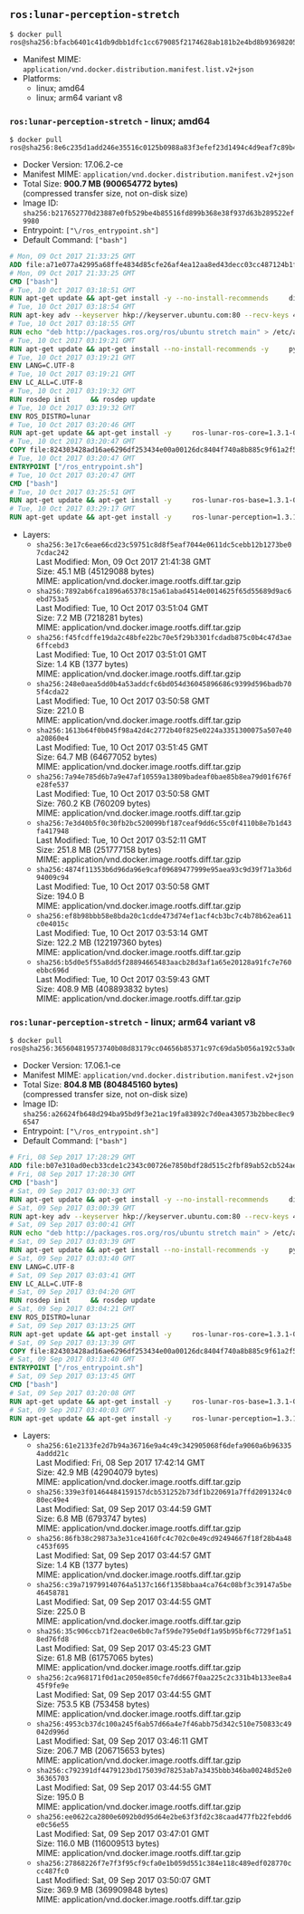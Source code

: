 ## `ros:lunar-perception-stretch`

```console
$ docker pull ros@sha256:bfacb6401c41db9dbb1dfc1cc679085f2174628ab181b2e4bd8b936982051aa0
```

-	Manifest MIME: `application/vnd.docker.distribution.manifest.list.v2+json`
-	Platforms:
	-	linux; amd64
	-	linux; arm64 variant v8

### `ros:lunar-perception-stretch` - linux; amd64

```console
$ docker pull ros@sha256:8e6c235d1add246e35516c0125b0988a83f3efef23d1494c4d9eaf7c89b42ccc
```

-	Docker Version: 17.06.2-ce
-	Manifest MIME: `application/vnd.docker.distribution.manifest.v2+json`
-	Total Size: **900.7 MB (900654772 bytes)**  
	(compressed transfer size, not on-disk size)
-	Image ID: `sha256:b217652770d23887e0fb529be4b85516fd899b368e38f937d63b289522ef9980`
-	Entrypoint: `["\/ros_entrypoint.sh"]`
-	Default Command: `["bash"]`

```dockerfile
# Mon, 09 Oct 2017 21:33:25 GMT
ADD file:a71e077a42995a68ffe4834d85cfe26af4ea12aa8ed43decc03cc487124b1f70 in / 
# Mon, 09 Oct 2017 21:33:25 GMT
CMD ["bash"]
# Tue, 10 Oct 2017 03:18:51 GMT
RUN apt-get update && apt-get install -y --no-install-recommends     dirmngr     gnupg2     && rm -rf /var/lib/apt/lists/*
# Tue, 10 Oct 2017 03:18:54 GMT
RUN apt-key adv --keyserver hkp://keyserver.ubuntu.com:80 --recv-keys 421C365BD9FF1F717815A3895523BAEEB01FA116
# Tue, 10 Oct 2017 03:18:55 GMT
RUN echo "deb http://packages.ros.org/ros/ubuntu stretch main" > /etc/apt/sources.list.d/ros-latest.list
# Tue, 10 Oct 2017 03:19:21 GMT
RUN apt-get update && apt-get install --no-install-recommends -y     python-rosdep     python-rosinstall     python-vcstools     && rm -rf /var/lib/apt/lists/*
# Tue, 10 Oct 2017 03:19:21 GMT
ENV LANG=C.UTF-8
# Tue, 10 Oct 2017 03:19:21 GMT
ENV LC_ALL=C.UTF-8
# Tue, 10 Oct 2017 03:19:32 GMT
RUN rosdep init     && rosdep update
# Tue, 10 Oct 2017 03:19:32 GMT
ENV ROS_DISTRO=lunar
# Tue, 10 Oct 2017 03:20:46 GMT
RUN apt-get update && apt-get install -y     ros-lunar-ros-core=1.3.1-0*     && rm -rf /var/lib/apt/lists/*
# Tue, 10 Oct 2017 03:20:47 GMT
COPY file:824303428ad16ae6296df253434e00a00126dc8404f740a8b885c9f61a2f5fcb in / 
# Tue, 10 Oct 2017 03:20:47 GMT
ENTRYPOINT ["/ros_entrypoint.sh"]
# Tue, 10 Oct 2017 03:20:47 GMT
CMD ["bash"]
# Tue, 10 Oct 2017 03:25:51 GMT
RUN apt-get update && apt-get install -y     ros-lunar-ros-base=1.3.1-0*     && rm -rf /var/lib/apt/lists/*
# Tue, 10 Oct 2017 03:29:17 GMT
RUN apt-get update && apt-get install -y     ros-lunar-perception=1.3.1-0*     && rm -rf /var/lib/apt/lists/*
```

-	Layers:
	-	`sha256:3e17c6eae66cd23c59751c8d8f5eaf7044e0611dc5cebb12b1273be07cdac242`  
		Last Modified: Mon, 09 Oct 2017 21:41:38 GMT  
		Size: 45.1 MB (45129088 bytes)  
		MIME: application/vnd.docker.image.rootfs.diff.tar.gzip
	-	`sha256:7892ab6fca1896a65378c15a61abad4514e0014625f65d55689d9ac6ebd753a5`  
		Last Modified: Tue, 10 Oct 2017 03:51:04 GMT  
		Size: 7.2 MB (7218281 bytes)  
		MIME: application/vnd.docker.image.rootfs.diff.tar.gzip
	-	`sha256:f45fcdffe19da2c48bfe22bc70e5f29b3301fcdadb875c0b4c47d3ae6ffcebd3`  
		Last Modified: Tue, 10 Oct 2017 03:51:01 GMT  
		Size: 1.4 KB (1377 bytes)  
		MIME: application/vnd.docker.image.rootfs.diff.tar.gzip
	-	`sha256:248e0aea5dd0b4a53addcfc6bd054d36045896686c9399d596badb705f4cda22`  
		Last Modified: Tue, 10 Oct 2017 03:50:58 GMT  
		Size: 221.0 B  
		MIME: application/vnd.docker.image.rootfs.diff.tar.gzip
	-	`sha256:1613b64f0b045f98a42d4c2772b40f825e0224a3351300075a507e40a20860e4`  
		Last Modified: Tue, 10 Oct 2017 03:51:45 GMT  
		Size: 64.7 MB (64677052 bytes)  
		MIME: application/vnd.docker.image.rootfs.diff.tar.gzip
	-	`sha256:7a94e785d6b7a9e47af10559a13809badeaf0bae85b8ea79d01f676fe28fe537`  
		Last Modified: Tue, 10 Oct 2017 03:50:58 GMT  
		Size: 760.2 KB (760209 bytes)  
		MIME: application/vnd.docker.image.rootfs.diff.tar.gzip
	-	`sha256:7e3d40b5f0c30fb2bc520099bf187ceaf9dd6c55c0f4110b8e7b1d43fa417948`  
		Last Modified: Tue, 10 Oct 2017 03:52:11 GMT  
		Size: 251.8 MB (251777158 bytes)  
		MIME: application/vnd.docker.image.rootfs.diff.tar.gzip
	-	`sha256:4874f11353b6d96da96e9caf09689477999e95aea93c9d39f71a3b6d94009c94`  
		Last Modified: Tue, 10 Oct 2017 03:50:58 GMT  
		Size: 194.0 B  
		MIME: application/vnd.docker.image.rootfs.diff.tar.gzip
	-	`sha256:ef8b98bbb58e8bda20c1cdde473d74ef1acf4cb3bc7c4b78b62ea611c0e4015c`  
		Last Modified: Tue, 10 Oct 2017 03:53:14 GMT  
		Size: 122.2 MB (122197360 bytes)  
		MIME: application/vnd.docker.image.rootfs.diff.tar.gzip
	-	`sha256:b5d0e5f55a8dd5f28894665483aacb28d3af1a65e20128a91fc7e760ebbc696d`  
		Last Modified: Tue, 10 Oct 2017 03:59:43 GMT  
		Size: 408.9 MB (408893832 bytes)  
		MIME: application/vnd.docker.image.rootfs.diff.tar.gzip

### `ros:lunar-perception-stretch` - linux; arm64 variant v8

```console
$ docker pull ros@sha256:365604819573740b08d83179cc04656b85371c97c69da5b056a192c53a0d81f2
```

-	Docker Version: 17.06.1-ce
-	Manifest MIME: `application/vnd.docker.distribution.manifest.v2+json`
-	Total Size: **804.8 MB (804845160 bytes)**  
	(compressed transfer size, not on-disk size)
-	Image ID: `sha256:a26624fb648d294ba95bd9f3e21ac19fa83892c7d0ea430573b2bbec8ec96547`
-	Entrypoint: `["\/ros_entrypoint.sh"]`
-	Default Command: `["bash"]`

```dockerfile
# Fri, 08 Sep 2017 17:28:29 GMT
ADD file:b07e310ad0ecb33cde1c2343c00726e7850bdf28d515c2fbf89ab52cb524aecd in / 
# Fri, 08 Sep 2017 17:28:30 GMT
CMD ["bash"]
# Sat, 09 Sep 2017 03:00:33 GMT
RUN apt-get update && apt-get install -y --no-install-recommends     dirmngr     gnupg2     && rm -rf /var/lib/apt/lists/*
# Sat, 09 Sep 2017 03:00:39 GMT
RUN apt-key adv --keyserver hkp://keyserver.ubuntu.com:80 --recv-keys 421C365BD9FF1F717815A3895523BAEEB01FA116
# Sat, 09 Sep 2017 03:00:41 GMT
RUN echo "deb http://packages.ros.org/ros/ubuntu stretch main" > /etc/apt/sources.list.d/ros-latest.list
# Sat, 09 Sep 2017 03:03:39 GMT
RUN apt-get update && apt-get install --no-install-recommends -y     python-rosdep     python-rosinstall     python-vcstools     && rm -rf /var/lib/apt/lists/*
# Sat, 09 Sep 2017 03:03:40 GMT
ENV LANG=C.UTF-8
# Sat, 09 Sep 2017 03:03:41 GMT
ENV LC_ALL=C.UTF-8
# Sat, 09 Sep 2017 03:04:20 GMT
RUN rosdep init     && rosdep update
# Sat, 09 Sep 2017 03:04:21 GMT
ENV ROS_DISTRO=lunar
# Sat, 09 Sep 2017 03:13:25 GMT
RUN apt-get update && apt-get install -y     ros-lunar-ros-core=1.3.1-0*     && rm -rf /var/lib/apt/lists/*
# Sat, 09 Sep 2017 03:13:39 GMT
COPY file:824303428ad16ae6296df253434e00a00126dc8404f740a8b885c9f61a2f5fcb in / 
# Sat, 09 Sep 2017 03:13:40 GMT
ENTRYPOINT ["/ros_entrypoint.sh"]
# Sat, 09 Sep 2017 03:13:45 GMT
CMD ["bash"]
# Sat, 09 Sep 2017 03:20:08 GMT
RUN apt-get update && apt-get install -y     ros-lunar-ros-base=1.3.1-0*     && rm -rf /var/lib/apt/lists/*
# Sat, 09 Sep 2017 03:40:03 GMT
RUN apt-get update && apt-get install -y     ros-lunar-perception=1.3.1-0*     && rm -rf /var/lib/apt/lists/*
```

-	Layers:
	-	`sha256:61e2133fe2d7b94a36716e9a4c49c342905068f6defa9060a6b963354addd21c`  
		Last Modified: Fri, 08 Sep 2017 17:42:14 GMT  
		Size: 42.9 MB (42904079 bytes)  
		MIME: application/vnd.docker.image.rootfs.diff.tar.gzip
	-	`sha256:339e3f01464484159157dcb531252b73df1b220691a7ffd2091324c080ec49e4`  
		Last Modified: Sat, 09 Sep 2017 03:44:59 GMT  
		Size: 6.8 MB (6793747 bytes)  
		MIME: application/vnd.docker.image.rootfs.diff.tar.gzip
	-	`sha256:86fb38c29873a3e31ce4160fc4c702c0e49cd92494667f18f28b4a48c453f695`  
		Last Modified: Sat, 09 Sep 2017 03:44:57 GMT  
		Size: 1.4 KB (1377 bytes)  
		MIME: application/vnd.docker.image.rootfs.diff.tar.gzip
	-	`sha256:c39a719799140764a5137c166f1358bbaa4ca764c08bf3c39147a5be46458781`  
		Last Modified: Sat, 09 Sep 2017 03:44:55 GMT  
		Size: 225.0 B  
		MIME: application/vnd.docker.image.rootfs.diff.tar.gzip
	-	`sha256:35c906ccb71f2eac0e6b0c7af59de795e0df1a95b95bf6c7729f1a518ed76fd8`  
		Last Modified: Sat, 09 Sep 2017 03:45:23 GMT  
		Size: 61.8 MB (61757065 bytes)  
		MIME: application/vnd.docker.image.rootfs.diff.tar.gzip
	-	`sha256:2ca968171f0d1ac2050e850cfe7dd667f0aa225c2c331b4b133ee8a445f9fe9e`  
		Last Modified: Sat, 09 Sep 2017 03:44:55 GMT  
		Size: 753.5 KB (753458 bytes)  
		MIME: application/vnd.docker.image.rootfs.diff.tar.gzip
	-	`sha256:4953cb37dc100a245f6ab57d66a4e7f46abb75d342c510e750833c49042d996d`  
		Last Modified: Sat, 09 Sep 2017 03:46:11 GMT  
		Size: 206.7 MB (206715653 bytes)  
		MIME: application/vnd.docker.image.rootfs.diff.tar.gzip
	-	`sha256:c792391df4479123bd175039d78253ab7a3435bbb346ba00248d52e036365703`  
		Last Modified: Sat, 09 Sep 2017 03:44:55 GMT  
		Size: 195.0 B  
		MIME: application/vnd.docker.image.rootfs.diff.tar.gzip
	-	`sha256:ee0622ca2800e6092b0d95d64e2be63f3fd2c38caad477fb22febdd6e0c56e55`  
		Last Modified: Sat, 09 Sep 2017 03:47:01 GMT  
		Size: 116.0 MB (116009513 bytes)  
		MIME: application/vnd.docker.image.rootfs.diff.tar.gzip
	-	`sha256:27868226f7e7f3f95cf9cfa0e1b059d551c384e118c489edf028770ccc487fc0`  
		Last Modified: Sat, 09 Sep 2017 03:50:07 GMT  
		Size: 369.9 MB (369909848 bytes)  
		MIME: application/vnd.docker.image.rootfs.diff.tar.gzip
